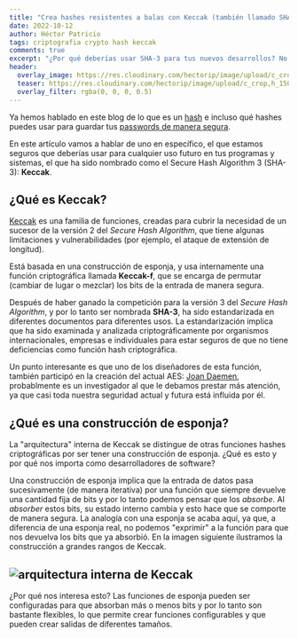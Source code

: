 ```yaml
---
title: "Crea hashes resistentes a balas con Keccak (también llamado SHA-3)"
date: 2022-10-12
author: Héctor Patricio
tags: criptografia crypto hash keccak
comments: true
excerpt: "¿Por qué deberías usar SHA-3 para tus nuevos desarrollos? No hay pretexto ya para que uses lo mejor y más probado"
header:
  overlay_image: https://res.cloudinary.com/hectorip/image/upload/c_crop,h_400,w_1200,x_0,y_386/v1665632333/DALL_E_2022-10-12_22.38.45_cmmlql.png
  teaser: https://res.cloudinary.com/hectorip/image/upload/c_crop,h_150,w_300,x_0,y_386/v1665632333/DALL_E_2022-10-12_22.38.45_cmmlql.png
  overlay_filter: rgba(0, 0, 0, 0.5)
---
```


Ya hemos hablado en este blog de lo que es un [hash](/2021/12/02/algoritmos-criptograficos-que-es-un-hash.html) e incluso qué hashes puedes usar para guardar tus [passwords de manera segura](/2021/12/03/algoritmos-criptograficos-hashes-seguros-para-alamcenar-passwords.html).

En este artículo vamos a hablar de uno en específico, el que estamos seguros que deberías usar para cualquier uso futuro en tus programas y sistemas, el que ha sido nombrado como el Secure Hash Algorithm 3 (SHA-3): **Keccak**.

## ¿Qué es Keccak?

[Keccak](https://keccak.team/) es una familia de funciones, creadas para cubrir la necesidad de un sucesor de la versión 2 del _Secure Hash Algorithm_, que tiene algunas limitaciones y vulnerabilidades (por ejemplo, el ataque de extensión de longitud).

Está basada en una construcción de esponja, y usa internamente una función criptográfica llamada **Keccak-f**, que se encarga de permutar (cambiar de lugar o mezclar) los bits de la entrada de manera segura.

Después de haber ganado la competición para la versión 3 del _Secure Hash Algorithm_, y por lo tanto ser nombrada **SHA-3**, ha sido estandarizada en diferentes documentos para diferentes usos. La estandarización implica que ha sido examinada y analizada criptográficamente por organismos internacionales, empresas e individuales para estar seguros de que no tiene deficiencias como función hash criptográfica.

Un punto interesante es que uno de los diseñadores de esta función, también participó en la creación del actual AES: [Joan Daemen](https://cs.ru.nl/~joan/), probablmente es un investigador al que le debamos prestar más atención, ya que casi toda nuestra seguridad actual y futura está influida por él.

## ¿Qué es una construcción de esponja?

La "arquitectura" interna de Keccak se distingue de otras funciones hashes criptográficas por ser tener una construcción de esponja. ¿Qué es esto y por qué nos importa como desarrolladores de software?

Una construcción de esponja implica que la entrada de datos pasa sucesivamente (de manera iterativa) por una función que siempre devuelve una cantidad fija de bits y por lo tanto podemos pensar que los _absorbe_. Al _absorber_ estos bits, su estado interno cambia y esto hace que se comporte de manera segura. La analogía con una esponja se acaba aquí, ya que, a diferencia de una esponja real, no podemos "exprimir" a la función para que nos devuelva los bits que ya absorbió. En la imagen siguiente ilustramos la construcción a grandes rangos de Keccak.

![arquitectura interna de Keccak]()
---

¿Por qué nos interesa esto? Las funciones de esponja pueden ser configuradas para que absorban más o menos bits y por lo tanto son bastante flexibles, lo que permite crear funciones configurables y que pueden crear salidas de diferentes tamaños.
